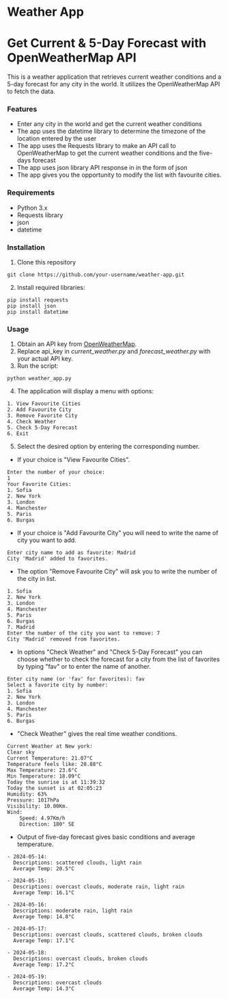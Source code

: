 # Weather App 
# Get Current & 5-Day Forecast with OpenWeatherMap API

This is a weather application that retrieves current weather conditions and a 5-day forecast for any city in the world. It utilizes the OpenWeatherMap API to fetch the data.

### Features

- Enter any city in the world and get the current weather conditions
- The app uses the datetime library to determine the timezone of the location entered by the user
- The app uses the Requests library to make an API call to OpenWeatherMap to get the current weather conditions and the five-days forecast
- The app uses json library API response in in the form of json
- The app gives you the opportunity to modify the list with favourite cities.

### Requirements
- Python 3.x
- Requests library
- json
- datetime

### Installation

1. Clone this repository
```shell
git clone https://github.com/your-username/weather-app.git
```
2. Install required libraries:
```shell
pip install requests
pip install json
pip install datetime
```
### Usage

1. Obtain an API key from [OpenWeatherMap](https://openweathermap.org/).
2. Replace api_key in *current_weather.py* and *forecast_weather.py* with your actual API key.
3. Run the script:
```shell
python weather_app.py
```
4. The application will display a menu with options:
```
1. View Favourite Cities
2. Add Favourite City
3. Remove Favorite City
4. Check Weather
5. Check 5-Day Forecast
6. Exit
```
5. Select the desired option by entering the corresponding number.

* If your choice is "View Favourite Cities".
```
Enter the number of your choice: 
1
Your Favorite Cities:
1. Sofia
2. New York
3. London
4. Manchester
5. Paris
6. Burgas
```
* If your choice is "Add Favourite City" you will need to write the name of city you want to add.
```
Enter city name to add as favorite: Madrid
City 'Madrid' added to favorites.
```
* The option "Remove Favourite City" will ask you to write the number of the city in list.
```
1. Sofia
2. New York
3. London
4. Manchester
5. Paris
6. Burgas
7. Madrid
Enter the number of the city you want to remove: 7
City 'Madrid' removed from favorites.
```
* In options "Check Weather" and "Check 5-Day Forecast" you can choose whether to check the forecast for a city from the list of favorites by typing "fav" or to enter the name of another.
```
Enter city name (or 'fav' for favorites): fav
Select a favorite city by number:
1. Sofia
2. New York
3. London
4. Manchester
5. Paris
6. Burgas
```
* "Check Weather" gives the real time weather conditions.
```
Current Weather at New york: 
Clear sky 
Current Temperature: 21.07°C 
Temperature feels like: 20.88°C 
Max Temperature: 23.6°C 
Min Temperature: 18.09°C 
Today the sunrise is at 11:39:32 
Today the sunset is at 02:05:23 
Humidity: 63% 
Pressure: 1017hPa 
Visibility: 10.00Km. 
Wind: 
	Speed: 4.97Km/h 
	Direction: 180° SE
```
* Output of five-day forecast gives basic conditions and average temperature.
```
- 2024-05-14:
  Descriptions: scattered clouds, light rain
  Average Temp: 20.5°C

- 2024-05-15:
  Descriptions: overcast clouds, moderate rain, light rain
  Average Temp: 16.1°C

- 2024-05-16:
  Descriptions: moderate rain, light rain
  Average Temp: 14.8°C

- 2024-05-17:
  Descriptions: overcast clouds, scattered clouds, broken clouds
  Average Temp: 17.1°C

- 2024-05-18:
  Descriptions: overcast clouds, broken clouds
  Average Temp: 17.2°C

- 2024-05-19:
  Descriptions: overcast clouds
  Average Temp: 14.3°C
```

